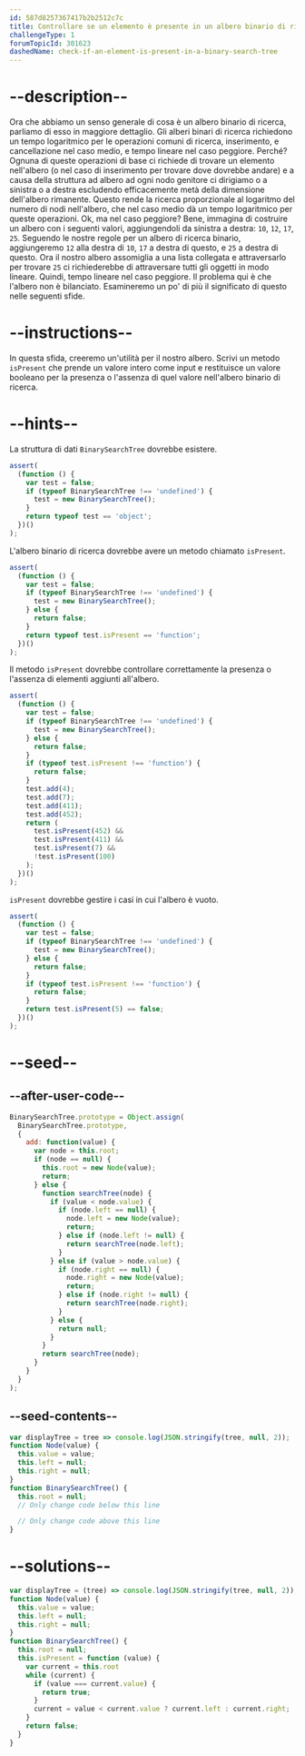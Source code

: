 ```yaml
---
id: 587d8257367417b2b2512c7c
title: Controllare se un elemento è presente in un albero binario di ricerca
challengeType: 1
forumTopicId: 301623
dashedName: check-if-an-element-is-present-in-a-binary-search-tree
---
```


# --description--

Ora che abbiamo un senso generale di cosa è un albero binario di ricerca, parliamo di esso in maggiore dettaglio. Gli alberi binari di ricerca richiedono un tempo logaritmico per le operazioni comuni di ricerca, inserimento, e cancellazione nel caso medio, e tempo lineare nel caso peggiore. Perché? Ognuna di queste operazioni di base ci richiede di trovare un elemento nell'albero (o nel caso di inserimento per trovare dove dovrebbe andare) e a causa della struttura ad albero ad ogni nodo genitore ci dirigiamo o a sinistra o a destra escludendo efficacemente metà della dimensione dell'albero rimanente. Questo rende la ricerca proporzionale al logaritmo del numero di nodi nell'albero, che nel caso medio dà un tempo logaritmico per queste operazioni. Ok, ma nel caso peggiore? Bene, immagina di costruire un albero con i seguenti valori, aggiungendoli da sinistra a destra: `10`, `12`, `17`, `25`. Seguendo le nostre regole per un albero di ricerca binario, aggiungeremo `12` alla destra di `10`, `17` a destra di questo, e `25` a destra di questo. Ora il nostro albero assomiglia a una lista collegata e attraversarlo per trovare `25` ci richiederebbe di attraversare tutti gli oggetti in modo lineare. Quindi, tempo lineare nel caso peggiore. Il problema qui è che l'albero non è bilanciato. Esamineremo un po' di più il significato di questo nelle seguenti sfide.

# --instructions--

In questa sfida, creeremo un'utilità per il nostro albero. Scrivi un metodo `isPresent` che prende un valore intero come input e restituisce un valore booleano per la presenza o l'assenza di quel valore nell'albero binario di ricerca.

# --hints--

La struttura di dati `BinarySearchTree` dovrebbe esistere.

```js
assert(
  (function () {
    var test = false;
    if (typeof BinarySearchTree !== 'undefined') {
      test = new BinarySearchTree();
    }
    return typeof test == 'object';
  })()
);
```

L'albero binario di ricerca dovrebbe avere un metodo chiamato `isPresent`.

```js
assert(
  (function () {
    var test = false;
    if (typeof BinarySearchTree !== 'undefined') {
      test = new BinarySearchTree();
    } else {
      return false;
    }
    return typeof test.isPresent == 'function';
  })()
);
```

Il metodo `isPresent` dovrebbe controllare correttamente la presenza o l'assenza di elementi aggiunti all'albero.

```js
assert(
  (function () {
    var test = false;
    if (typeof BinarySearchTree !== 'undefined') {
      test = new BinarySearchTree();
    } else {
      return false;
    }
    if (typeof test.isPresent !== 'function') {
      return false;
    }
    test.add(4);
    test.add(7);
    test.add(411);
    test.add(452);
    return (
      test.isPresent(452) &&
      test.isPresent(411) &&
      test.isPresent(7) &&
      !test.isPresent(100)
    );
  })()
);
```

`isPresent` dovrebbe gestire i casi in cui l'albero è vuoto.

```js
assert(
  (function () {
    var test = false;
    if (typeof BinarySearchTree !== 'undefined') {
      test = new BinarySearchTree();
    } else {
      return false;
    }
    if (typeof test.isPresent !== 'function') {
      return false;
    }
    return test.isPresent(5) == false;
  })()
);
```

# --seed--

## --after-user-code--

```js
BinarySearchTree.prototype = Object.assign(
  BinarySearchTree.prototype,
  {
    add: function(value) {
      var node = this.root;
      if (node == null) {
        this.root = new Node(value);
        return;
      } else {
        function searchTree(node) {
          if (value < node.value) {
            if (node.left == null) {
              node.left = new Node(value);
              return;
            } else if (node.left != null) {
              return searchTree(node.left);
            }
          } else if (value > node.value) {
            if (node.right == null) {
              node.right = new Node(value);
              return;
            } else if (node.right != null) {
              return searchTree(node.right);
            }
          } else {
            return null;
          }
        }
        return searchTree(node);
      }
    }
  }
);
```

## --seed-contents--

```js
var displayTree = tree => console.log(JSON.stringify(tree, null, 2));
function Node(value) {
  this.value = value;
  this.left = null;
  this.right = null;
}
function BinarySearchTree() {
  this.root = null;
  // Only change code below this line

  // Only change code above this line
}
```

# --solutions--

```js
var displayTree = (tree) => console.log(JSON.stringify(tree, null, 2));
function Node(value) {
  this.value = value;
  this.left = null;
  this.right = null;
}
function BinarySearchTree() {
  this.root = null;
  this.isPresent = function (value) {
    var current = this.root
    while (current) {
      if (value === current.value) {
        return true;
      }
      current = value < current.value ? current.left : current.right;
    }
    return false;
  }
}
```
